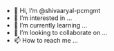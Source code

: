 - 👋 Hi, I’m @shivaaryal-pcmgmt
- 👀 I’m interested in ...
- 🌱 I’m currently learning ...
- 💞️ I’m looking to collaborate on ...
- 📫 How to reach me ...

<!---
shivaaryal-pcmgmt/shivaaryal-pcmgmt is a ✨ special ✨ repository because its `README.md` (this file) appears on your GitHub profile.
You can click the Preview link to take a look at your changes.
--->
